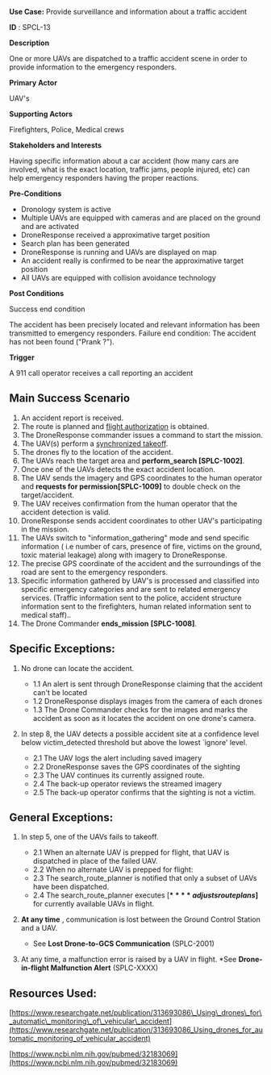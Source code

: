 **Use Case:** Provide surveillance and information about a traffic accident

**ID** : SPCL-13

**Description**

One or more UAVs are dispatched to a traffic accident scene in order to provide information to the emergency responders.

**Primary Actor**

UAV&#39;s

**Supporting Actors**

Firefighters, Police, Medical crews

**Stakeholders and Interests**

Having specific information about a car accident (how many cars are involved, what is the exact location, traffic jams, people injured, etc) can help emergency responders having the proper reactions.

**Pre-Conditions**

- Dronology system is active
- Multiple UAVs are equipped with cameras and are placed on the ground and are activated
- DroneResponse received a approximative target position
- Search plan has been generated
- DroneResponse is running and UAVs are displayed on map
- An accident really is confirmed to be near the approximative target position
- All UAVs are equipped with collision avoidance technology

**Post Conditions**

Success end condition

The accident has been precisely located and relevant information has been transmitted to emergency responders.
Failure end condition:
 The accident has not been found (&quot;Prank ?&quot;).

**Trigger**

A 911 call operator receives a call reporting an accident

## **Main Success Scenario**

1. An accident report is received.
2. The route is planned and [flight authorization](../supporting/FlightAuthorization.md) is obtained.
3. The DroneResponse commander issues a command to start the mission.
5. The UAV(s) perform a [synchronized takeoff](../supporting/SynchronizedTakeoff.md).
6. The drones fly to the location of the accident.
7. The UAVs reach the target area and **perform\_search [SPLC-1002]**.
8. Once one of the UAVs detects the exact accident location.
9. The UAV sends the imagery and GPS coordinates to the human operator and **requests for permission[SPLC-1009]** to double check on the target/accident.
10. The UAV receives confirmation from the human operator that the accident detection is valid.
11. DroneResponse sends accident coordinates to other UAV&#39;s participating in the mission.
12. The UAVs switch to &quot;information\_gathering&quot; mode and send specific information ( i.e number of cars, presence of fire, victims on the ground, toxic material leakage) along with imagery to DroneResponse.
13. The precise GPS coordinate of the accident and the surroundings of the road are sent to the emergency responders.
14. Specific information gathered by UAV&#39;s is processed and classified into specific emergency categories and are sent to related emergency services. (Traffic information sent to the police, accident structure information sent to the firefighters, human related information sent to medical staff)..
15. The Drone Commander **ends\_mission** **[SPLC-1008]**.

## **Specific Exceptions:**

1. No drone can locate the accident.
   * 1.1 An alert is sent through DroneResponse claiming that the accident can&#39;t be located
   * 1.2 DroneResponse displays images from the camera of each drones
   * 1.3 The Drone Commander checks for the images and marks the accident as soon as it locates the accident on one drone&#39;s camera.

2. In step 8, the UAV detects a possible accident site at a confidence level below victim\_detected threshold but above the lowest `ignore&#39; level.
   * 2.1 The UAV logs the alert including saved imagery
   * 2.2 DroneResponse saves the GPS coordinates of the sighting
   * 2.3 The UAV continues its currently assigned route.
   * 2.4 The back-up operator reviews the streamed imagery
   * 2.5 The back-up operator confirms that the sighting is not a victim.


## **General Exceptions:**

1. In step 5, one of the UAVs fails to takeoff.
   * 2.1 When an alternate UAV is prepped for flight, that UAV is dispatched in place of the failed UAV.
   * 2.2 When no alternate UAV is prepped for flight:
   * 2.3 The search\_route\_planner is notified that only a subset of UAVs have been dispatched.
   * 2.4 The search\_route\_planner executes [**$**** adjusts route plans$]** for currently available UAVs in flight.

2. **At any time** , communication is lost between the Ground Control Station and a UAV.

   * See **Lost Drone-to-GCS Communication** (SPLC-2001)

3. At any time, a malfunction error is raised by a UAV in flight.
   *See **Drone-in-flight Malfunction Alert** (SPLC-XXXX)

## **Resources Used:**

[https://www.researchgate.net/publication/313693086\_Using\_drones\_for\_automatic\_monitoring\_of\_vehicular\_accident](https://www.researchgate.net/publication/313693086_Using_drones_for_automatic_monitoring_of_vehicular_accident)

[https://www.ncbi.nlm.nih.gov/pubmed/32183069](https://www.ncbi.nlm.nih.gov/pubmed/32183069)
